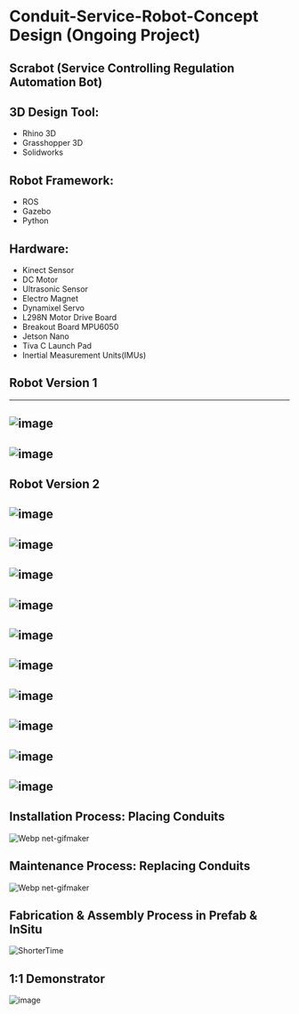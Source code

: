 # Conduit-Service-Robot-Concept Design (Ongoing Project)

## Scrabot (Service Controlling Regulation Automation Bot)
## 3D Design Tool: 
- Rhino 3D 
- Grasshopper 3D
- Solidworks
 
## Robot Framework: 
- ROS
- Gazebo
- Python

## Hardware: 
- Kinect Sensor
- DC Motor
- Ultrasonic Sensor 
- Electro Magnet
- Dynamixel Servo
- L298N Motor Drive Board
- Breakout Board MPU6050
- Jetson Nano 
- Tiva C Launch Pad
- Inertial Measurement Units(IMUs)

## Robot Version 1
---
![image](https://user-images.githubusercontent.com/65818525/130622772-ee236b66-7bfd-4d08-af7c-d87ef50c0322.png)
---
![image](https://user-images.githubusercontent.com/65818525/131256487-06ec2302-2c6b-4a6b-a314-6fd943d4de85.png)
---
## Robot Version 2
![image](https://user-images.githubusercontent.com/65818525/131256678-0c595ee3-34c9-4952-8cfc-68af75e07bee.png)
---
![image](https://user-images.githubusercontent.com/65818525/131256589-79013d58-1516-4ad2-9a1d-25183c23b43d.png)
---
![image](https://user-images.githubusercontent.com/65818525/131257069-44822617-9572-4d19-a893-480b410454a1.png)
---
![image](https://user-images.githubusercontent.com/65818525/131257677-104f4479-373c-476e-8f74-24976f74cb91.png)
---
![image](https://user-images.githubusercontent.com/65818525/131256463-e9d578d1-e48f-456a-9666-4a564b17a42f.png)
---
![image](https://user-images.githubusercontent.com/65818525/131256391-87f76ed3-5643-41d5-8c33-1b2a96bcb567.png)
---
![image](https://user-images.githubusercontent.com/65818525/131256741-ecd77059-2f21-46f9-a196-14e55a9d5de0.png)
---
![image](https://user-images.githubusercontent.com/65818525/131256292-142dbc9e-25cb-44d6-bc06-4dd06859ccbd.png)
---
![image](https://user-images.githubusercontent.com/65818525/131256348-6218bb1d-4894-4925-8d2e-e1d6aadf7077.png)
---
![image](https://user-images.githubusercontent.com/65818525/131256318-c53a6a42-e041-410b-9073-10474695038a.png)
---



## Installation Process: Placing Conduits

![Webp net-gifmaker](https://user-images.githubusercontent.com/65818525/130485846-8600d601-fa53-42a6-a69c-617790232353.gif)


## Maintenance Process: Replacing Conduits

![Webp net-gifmaker](https://user-images.githubusercontent.com/65818525/130485681-cd30471b-ed2a-4a76-b23a-fc2c067cd1e5.gif)


## Fabrication & Assembly Process in Prefab & InSitu

![ShorterTime](https://user-images.githubusercontent.com/65818525/130485757-268c3ffc-956d-4448-a036-890802cbb4f3.gif)


## 1:1 Demonstrator
![image](https://user-images.githubusercontent.com/65818525/130616262-b75dbf85-4d87-4152-b125-9f34502e2cb7.png)

